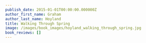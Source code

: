 ```yaml
---
publish_date: 2015-01-01T00:00:00.000000Z
author_first_name: Graham
author_last_name: Hoyland
title: Walking Through Spring
image: /images/book_images/hoyland_walking_through_spring.jpg
book_reviews: []
---
```

